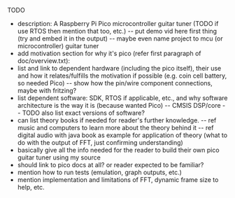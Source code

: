 TODO
- description: A Raspberry Pi Pico microcontroller guitar tuner (TODO
if use RTOS then mention that too, etc.)
-- put demo vid here first thing (try and embed it in the output)
-- maybe even name project to mcu (or microcontroller) guitar tuner
- add motivation section for why it's pico (refer first paragraph of doc/overview.txt):
- list and link to dependent hardware (including the pico itself), their use and how
it relates/fulfills the motivation if possible (e.g. coin cell battery, so needed Pico)
-- show how the pin/wire component connections, maybe with fritzing? 
- list dependent software: SDK, RTOS if applicable, etc., and why software architecture
is the way it is (because wanted Pico)
-- CMSIS DSP/core
-- TODO also list exact versions of software?
- can list theory books if needed for reader's further knowledge. 
-- ref music and computers to learn more about the theory behind it
-- ref digital audio with java book as example for application of theory 
(what to do with the output of FFT, just confirming understanding)
- basically give all the info needed for the reader to build their own pico guitar
tuner using my source
- should link to pico docs at all? or reader expected to be familiar? 
- mention how to run tests (emulation, graph outputs, etc.)
- mention implementation and limitations of FFT, dynamic frame size to help, etc.
